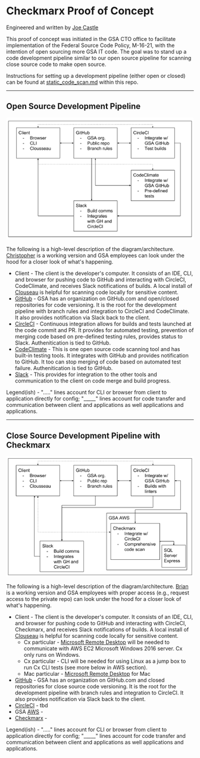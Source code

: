 # Checkmarx Proof of Concept

Engineered and written by [Joe Castle](https://github.com/jcastle)

This proof of concept was initiated in the GSA CTO office to facilitate implementation of the Federal Source Code Policy, M-16-21, with the intention of open sourcing more GSA IT code. The goal was to stand up a code development pipeline similar to our open source pipeline for scanning close source code to make open source.

Instructions for setting up a development pipeline (either open or closed) can be found at [static_code_scan.md](https://github.com/GSA/open-source-policy/blob/master/static_code_scan.md) within this repo.

---

## Open Source Development Pipeline

![Open Source Development Pipeline](https://github.com/GSA/open-source-policy/blob/master/img/oss_path.png "Open Source Development Pipeline")

The following is a high-level description of the diagram/architecture.  [Christopher](https://github.com/GSA/christopher) is a working version and GSA employees can look under the hood for a closer look of what's happening.

- Client - The client is the developer's computer. It consists of an IDE, CLI, and browser for pushing code to GitHub and interacting with CircleCI, CodeClimate, and receives Slack notifications of builds. A local install of [Clouseau](https://github.com/cfpb/clouseau) is helpful for scanning code locally for sensitive content.
- [GitHub](https://github.com/gsa) - GSA has an organization on GitHub.com and open/closed repositories for code versioning. It is the root for the development pipeline with branch rules and integration to CircleCI and CodeClimate. It also provides notification via Slack back to the client.
- [CircleCI](https://circleci.com/) - Continuous integration allows for builds and tests launched at the code commit and PR. It provides for automated testing, prevention of merging code based on pre-defined testing rules, provides status to Slack. Authenitication is tied to GitHub.
- [CodeClimate](https://codeclimate.com/) - This is one open source code scanning tool and has built-in testing tools. It integrates with GitHub and provides notification to GitHub. It too can stop merging of code based on automated test failure. Authenitication is tied to GitHub.
- [Slack](https://slack.com/) - This provides for integration to the other tools and communication to the client on code merge and build progress.

Legend(ish) - "....." lines account for CLI or browser from client to application directly for config; "_____" lines account for code transfer and communication between client and applications as well applications and applications.

---

## Close Source Development Pipeline with Checkmarx

![Close Source Development Pipeline](https://github.com/GSA/open-source-policy/blob/master/img/css_path.png "Close Source Development Pipeline")

The following is a high-level description of the diagram/architecture. [Brian](#) is a working version and GSA employees with proper access (e.g., request access to the private repo) can look under the hood for a closer look of what's happening.

- Client - The client is the developer's computer. It consists of an IDE, CLI, and browser for pushing code to GitHub and interacting with CircleCI, Checkmarx, and receives Slack notifications of builds. A local install of [Clouseau](https://github.com/cfpb/clouseau) is helpful for scanning code locally for sensitive content.
  - Cx particular - [Microsoft Remote Desktop](https://www.microsoft.com/en-us/store/p/microsoft-remote-desktop/9wzdncrfj3ps) will be needed to communicate with AWS EC2 Microsoft Windows 2016 server. Cx only runs on Windows.
  - Cx particular - CLI will be needed for using Linux as a jump box to run Cx CLI tests (see more below in AWS section).
  - Mac particular - [Microsoft Remote Desktop](https://itunes.apple.com/us/app/microsoft-remote-desktop-8-0/id715768417?mt=12) for Mac
- [GitHub](https://github.com/gsa) - GSA has an organization on GitHub.com and closed repositories for close source code versioning. It is the root for the development pipeline with branch rules and integration to CircleCI. It also provides notification via Slack back to the client.
- [CircleCI](https://circleci.com/) - tbd
- GSA [AWS](https://aws.amazon.com/) -
- [Checkmarx](https://www.checkmarx.com/) -

Legend(ish) - "....." lines account for CLI or browser from client to application directly for config; "_____" lines account for code transfer and communication between client and applications as well applications and applications.
